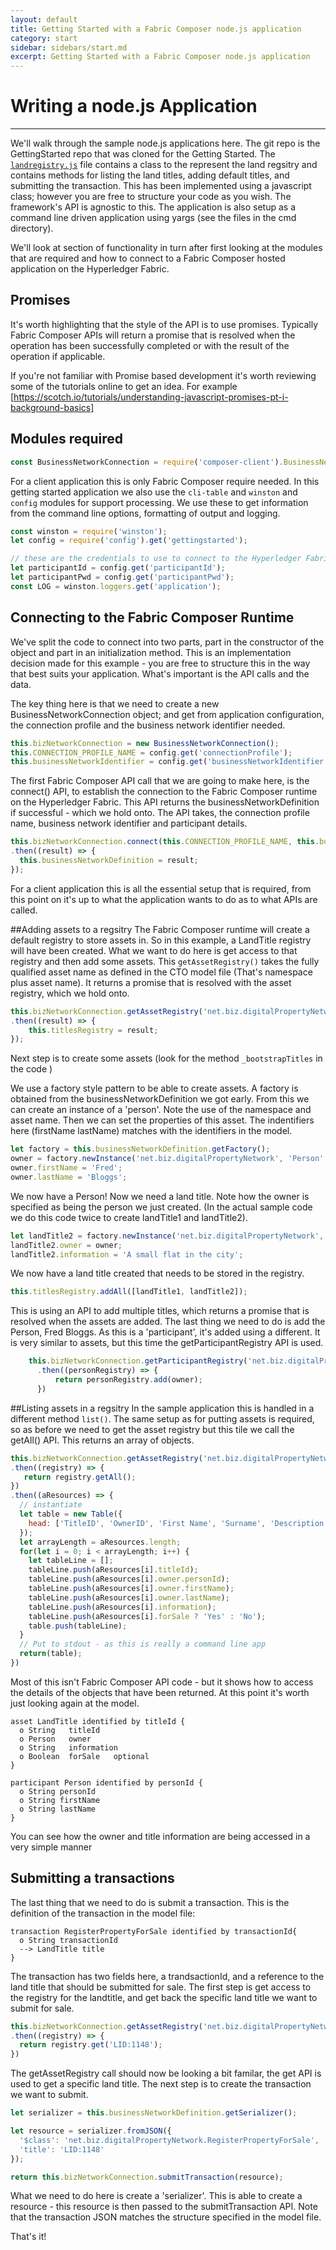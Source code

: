 ```yaml
---
layout: default
title: Getting Started with a Fabric Composer node.js application
category: start
sidebar: sidebars/start.md
excerpt: Getting Started with a Fabric Composer node.js application
---
```


# Writing a node.js Application

---

We'll walk through the sample node.js applications here. The git repo is the GettingStarted repo that was cloned for the Getting Started.
The [`landregistry.js`](https://github.com/fabric-composer/sample-applications/blob/master/packages/getting-started/lib/landRegistry.js) file contains a class to the represent the land regsitry and contains methods for listing the land titles, adding default titles, and submitting the transaction.
This has been implemented using a javascript class; however you are free to structure your code as you wish. The framework's API is agnostic to this.
The application is also setup as a command line driven application using yargs (see the files in the cmd directory).

We'll look at section of functionality in turn after first looking at the modules that are required and how to connect to a Fabric Composer hosted application on the Hyperledger Fabric.

## Promises
It's worth highlighting that the style of the API is to use promises. Typically Fabric Composer APIs will return a promise that is resolved when the operation has been successfully completed or with the result of the operation if applicable.

If you're not familiar with Promise based development it's worth reviewing some of the tutorials online to get an idea. For example [https://scotch.io/tutorials/understanding-javascript-promises-pt-i-background-basics]

##  Modules required

```javascript
const BusinessNetworkConnection = require('composer-client').BusinessNetworkConnection;
```
For a client application this is only Fabric Composer require needed. In this getting started application we also use the `cli-table` and `winston` and `config` modules for support processing. We use these to get information from the command line options, formatting of output and logging.

```javascript
const winston = require('winston');
let config = require('config').get('gettingstarted');

// these are the credentials to use to connect to the Hyperledger Fabric
let participantId = config.get('participantId');
let participantPwd = config.get('participantPwd');
const LOG = winston.loggers.get('application');
```


## Connecting to the Fabric Composer Runtime
We've split the code to connect into two parts, part in the constructor of the object and part in an initialization method. This is an implementation decision made for this example - you are free to structure this in the way that best suits your application. What's important is the API calls and the data.

The key thing here is that we need to create a new BusinessNetworkConnection object; and get from application configuration, the connection profile and the business network identifier needed.

```javascript
this.bizNetworkConnection = new BusinessNetworkConnection();
this.CONNECTION_PROFILE_NAME = config.get('connectionProfile');
this.businessNetworkIdentifier = config.get('businessNetworkIdentifier');
```

The first Fabric Composer API call that we are going to make here, is the connect() API, to establish the connection to the Fabric Composer runtime on the Hyperledger Fabric.
This API returns the businessNetworkDefinition if successful - which we hold onto.  The API takes, the connection profile name, business network identifier and participant details.

```javascript
this.bizNetworkConnection.connect(this.CONNECTION_PROFILE_NAME, this.businessNetworkIdentifier, participantId, participantPwd)
.then((result) => {
  this.businessNetworkDefinition = result;
});
```

For a client application this is all the essential setup that is required, from this point on it's up to what the application wants to do as to what APIs are called.

##Adding assets to a regsitry
The Fabric Composer runtime will create a default registry to store assets in. So in this example, a LandTitle registry will have been created. What we want to do here is get access to that registry and then add some assets. This `getAssetRegistry()` takes the fully qualified asset name as defined in the CTO model file (That's namespace plus asset name). It returns a promise that is resolved with the asset registry, which we hold onto.

```javascript
this.bizNetworkConnection.getAssetRegistry('net.biz.digitalPropertyNetwork.LandTitle')
.then((result) => {
    this.titlesRegistry = result;
});
```

Next step is to create some assets (look for the method `_bootstrapTitles` in the code )

We use a factory style pattern to be able to create assets. A factory is obtained from the businessNetworkDefinition we got early. From this we can create an instance of a 'person'.  Note the use of the namespace and asset name.  Then we can set the properties of this asset. The indentifiers here (firstName lastName) matches with the identifiers in the model.

```javascript
let factory = this.businessNetworkDefinition.getFactory();
owner = factory.newInstance('net.biz.digitalPropertyNetwork', 'Person', 'PID:1234567890');
owner.firstName = 'Fred';
owner.lastName = 'Bloggs';
```

We now have a Person! Now we need a land title. Note how the owner is specified as being the person we just created. (In the actual sample code we do this code twice to create landTitle1 and landTitle2).

```javascript
let landTitle2 = factory.newInstance('net.biz.digitalPropertyNetwork', 'LandTitle', 'LID:6789');
landTitle2.owner = owner;
landTitle2.information = 'A small flat in the city';
```

We now have a land title created that needs to be stored in the registry.

```javascript
this.titlesRegistry.addAll([landTitle1, landTitle2]);
```
This is using an API to add multiple titles, which returns a promise that is resolved when the assets are added. The last thing we need to do is add the Person, Fred Bloggs. As this is a 'participant', it's added using a different. It is very similar to assets, but this time the getParticipantRegistry API is used.

```javascript
    this.bizNetworkConnection.getParticipantRegistry('net.biz.digitalPropertyNetwork.Person')
      .then((personRegistry) => {
          return personRegistry.add(owner);
      })
```

##Listing assets in a regsitry
In the sample application this is handled in a different method `list()`.  The same setup as for putting assets is required, so as before we need to get the asset registry but this tile we call the getAll() API. This returns an array of objects.


```javascript
this.bizNetworkConnection.getAssetRegistry('net.biz.digitalPropertyNetwork.LandTitle')
.then((registry) => {
   return registry.getAll();
})
.then((aResources) => {
  // instantiate
  let table = new Table({
    head: ['TitleID', 'OwnerID', 'First Name', 'Surname', 'Description', 'ForSale']
  });
  let arrayLength = aResources.length;
  for(let i = 0; i < arrayLength; i++) {
    let tableLine = [];
    tableLine.push(aResources[i].titleId);
    tableLine.push(aResources[i].owner.personId);
    tableLine.push(aResources[i].owner.firstName);
    tableLine.push(aResources[i].owner.lastName);
    tableLine.push(aResources[i].information);
    tableLine.push(aResources[i].forSale ? 'Yes' : 'No');
    table.push(tableLine);
  }
  // Put to stdout - as this is really a command line app
  return(table);
})
```
Most of this isn't Fabric Composer API code - but it shows how to access the details of the objects that have been returned. At this point it's worth just looking again at the model.

```
asset LandTitle identified by titleId {
  o String   titleId
  o Person   owner
  o String   information
  o Boolean  forSale   optional
}

participant Person identified by personId {
  o String personId
  o String firstName
  o String lastName
}
```
You can see how the owner and title information are being accessed in a very simple manner

## Submitting a transactions
The last thing that we need to do is submit a transaction. This is the definition of the transaction in the model file:

```
transaction RegisterPropertyForSale identified by transactionId{
  o String transactionId
  --> LandTitle title
}
```

The transaction has two fields here, a trandsactionId, and a reference to the land title that should be submitted for sale. The first step is get access to the registry for the landtitle, and get back the specific land title we want to submit for sale.


```javascript
this.bizNetworkConnection.getAssetRegistry('net.biz.digitalPropertyNetwork.LandTitle')
.then((registry) => {
  return registry.get('LID:1148');
})
```
The getAssetRegistry call should now be looking a bit familar, the get API is used to get a specific land title.
The next step is to create the transaction we want to submit.



```javascript
let serializer = this.businessNetworkDefinition.getSerializer();

let resource = serializer.fromJSON({
  '$class': 'net.biz.digitalPropertyNetwork.RegisterPropertyForSale',
  'title': 'LID:1148'
});

return this.bizNetworkConnection.submitTransaction(resource);

```
What we need to do here is create a 'serializer'.  This is able to create a resource - this resource is then passed to the submitTransaction API.
Note that the transaction JSON matches the structure specified in the model file.

That's it!
